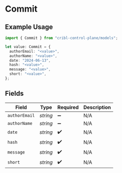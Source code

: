 # Commit

## Example Usage

```typescript
import { Commit } from "cribl-control-plane/models";

let value: Commit = {
  authorEmail: "<value>",
  authorName: "<value>",
  date: "2024-06-13",
  hash: "<value>",
  message: "<value>",
  short: "<value>",
};
```

## Fields

| Field              | Type               | Required           | Description        |
| ------------------ | ------------------ | ------------------ | ------------------ |
| `authorEmail`      | *string*           | :heavy_minus_sign: | N/A                |
| `authorName`       | *string*           | :heavy_minus_sign: | N/A                |
| `date`             | *string*           | :heavy_check_mark: | N/A                |
| `hash`             | *string*           | :heavy_check_mark: | N/A                |
| `message`          | *string*           | :heavy_check_mark: | N/A                |
| `short`            | *string*           | :heavy_check_mark: | N/A                |